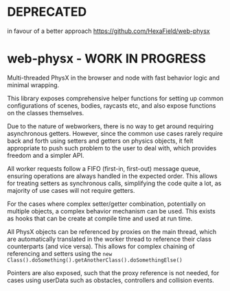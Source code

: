 # DEPRECATED
in favour of a better approach https://github.com/HexaField/web-physx

# web-physx - WORK IN PROGRESS
Multi-threaded PhysX in the browser and node with fast behavior logic and minimal wrapping.

This library exposes comprehensive helper functions for setting up common configurations of scenes, bodies, raycasts etc, and also expose functions on the classes themselves. 

Due to the nature of webworkers, there is no way to get around requiring asynchronous getters. However, since the common use cases rarely require back and forth using setters and getters on physics objects, it felt appropriate to push such problem to the user to deal with, which provides freedom and a simpler API.

All worker requests follow a FIFO (first-in, first-out) message queue, ensuring operations are always handled in the expected order. This allows for treating setters as synchronous calls, simplifying the code quite a lot, as majority of use cases will not require getters.

For the cases where complex setter/getter combination, potentially on multiple objects, a complex behavior mechanism can be used. This exists as hooks that can be create at compile time and used at run time.

All PhysX objects can be referenced by proxies on the main thread, which are automatically translated in the worker thread to reference their class counterparts (and vice versa). This allows for complex chaining of referencing and setters using the `new Class().doSomething().getAnotherClass().doSomethingElse()`

Pointers are also exposed, such that the proxy reference is not needed, for cases using userData such as obstacles, controllers and collision events.


